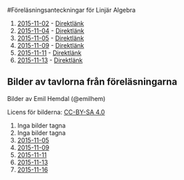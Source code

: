 #Föreläsningsanteckningar för Linjär Algebra

1. [2015-11-02](F1/f1.pdf) - [Direktlänk](https://github.com/erikdsjostrom/Kurser/raw/master/Linjär%20Algebra/F1/f1.pdf)
2. [2015-11-04](F2/f2.pdf) - [Direktlänk](https://github.com/erikdsjostrom/Kurser/raw/master/Linjär%20Algebra/F2/f2.pdf)
3. [2015-11-05](F3/f3.pdf) - [Direktlänk](https://github.com/erikdsjostrom/Kurser/raw/master/Linjär%20Algebra/F3/f3.pdf)
4. [2015-11-09](F4/f4.pdf) - [Direktlänk](https://github.com/erikdsjostrom/Kurser/raw/master/Linjär%20Algebra/F4/f4.pdf)
5. [2015-11-11](F5/f5.pdf) - [Direktlänk](https://github.com/erikdsjostrom/Kurser/raw/master/Linjär%20Algebra/F5/f5.pdf)
6. [2015-11-13](F6/f6.pdf) - [Direktlänk](https://github.com/erikdsjostrom/Kurser/raw/master/Linjär%20Algebra/F6/f6.pdf)

## Bilder av tavlorna från föreläsningarna
Bilder av Emil Hemdal (@emilhem)

Licens för bilderna: [CC-BY-SA 4.0](https://creativecommons.org/licenses/by-sa/4.0/)

1. Inga bilder tagna
2. Inga bilder tagna
3. [2015-11-05](F3/foton-på-tavlor/)
4. [2015-11-09](F4/foton-på-tavlor/)
5. [2015-11-11](F5/foton-på-tavlor/)
6. [2015-11-13](F6/foton-på-tavlor/)
7. [2015-11-16](F7/foton-på-tavlor/)
